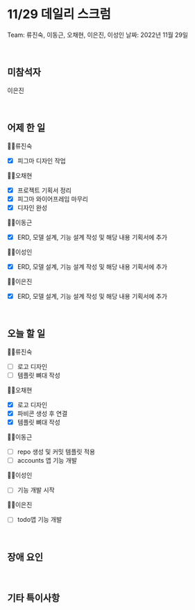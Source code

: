 # 11/29 데일리 스크럼

Team: 류진숙, 이동근, 오채현, 이은진, 이성인
날짜: 2022년 11월 29일

<br>

## 미참석자

이은진

<br>

## 어제 한 일

👨‍💻류진숙

- [x]  피그마 디자인 작업

👨‍💻오채현

- [x]  프로젝트 기획서 정리
- [x]  피그마 와이어프레임 마무리
- [x]  디자인 완성

👨‍💻이동근

- [x]  ERD, 모델 설계, 기능 설계 작성 및 해당 내용 기획서에 추가

👨‍💻이성인

- [x]  ERD, 모델 설계, 기능 설계 작성 및 해당 내용 기획서에 추가

👨‍💻이은진

- [x]  ERD, 모델 설계, 기능 설계 작성 및 해당 내용 기획서에 추가

<br>

## 오늘 할 일

👨‍💻류진숙

- [ ]  로고 디자인
- [ ]  템플릿 뼈대 작성

👨‍💻오채현

- [x]  로고 디자인
- [x]  파비콘 생성 후 연결
- [x]  템플릿 뼈대 작성

👨‍💻이동근

- [ ]  repo 생성 및 커밋 템플릿 적용
- [ ]  accounts 앱 기능 개발

👨‍💻이성인

- [ ]  기능 개발 시작

👨‍💻이은진

- [ ]  todo앱 기능 개발

<br>

## 장애 요인

<br>

## 기타 특이사항